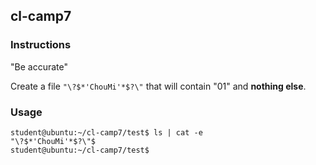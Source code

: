 ## cl-camp7

### Instructions

"Be accurate"

Create a file `"\?$*'ChouMi'*$?\"` that will contain "01" and **nothing else**.

### Usage

```console
student@ubuntu:~/cl-camp7/test$ ls | cat -e
"\?$*'ChouMi'*$?\"$
student@ubuntu:~/cl-camp7/test$
```
